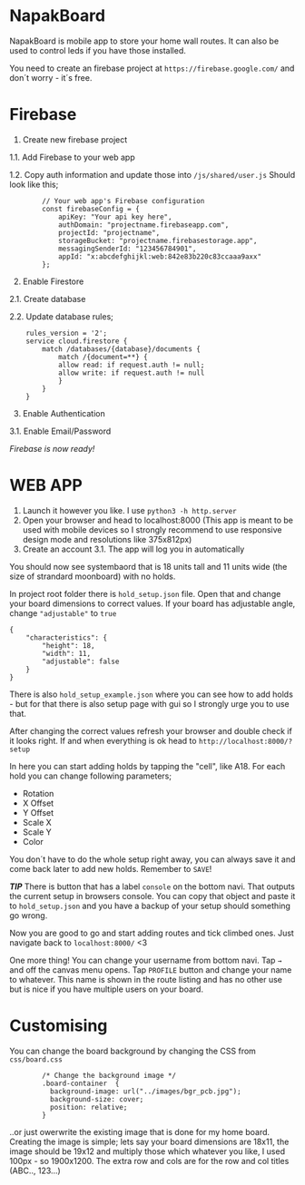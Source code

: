 # NapakBoard
NapakBoard is mobile app to store your home wall routes. It can also be used to control leds if you have those installed.

You need to create an firebase project at `https://firebase.google.com/`
and don´t worry - it´s free.


# Firebase
1. Create new firebase project

1.1. Add Firebase to your web app

1.2. Copy auth information and update those into `/js/shared/user.js`
Should look like this;

            // Your web app's Firebase configuration
            const firebaseConfig = {
                apiKey: "Your api key here",
                authDomain: "projectname.firebaseapp.com",
                projectId: "projectname",
                storageBucket: "projectname.firebasestorage.app",
                messagingSenderId: "123456784901",
                appId: "x:abcdefghijkl:web:842e83b220c83ccaaa9axx"
            };


2. Enable Firestore

2.1. Create database

2.2. Update database rules;

        rules_version = '2';
        service cloud.firestore {
            match /databases/{database}/documents {
                match /{document=**} {
                allow read: if request.auth != null;
                allow write: if request.auth != null
                }
            }
        }
    

3. Enable Authentication 

3.1. Enable Email/Password 

*Firebase is now ready!*




# WEB APP
1. Launch it however you like. I use `python3 -h http.server`
2. Open your browser and head to localhost:8000
    (This app is meant to be used with mobile devices so I strongly recommend to use responsive design mode and resolutions like 375x812px)
3. Create an account
    3.1. The app will log you in automatically 

You should now see systembaord that is 18 units tall and 11 units wide (the size of strandard moonboard) with no holds.

In project root folder there is `hold_setup.json` file. Open that and change your board dimensions to correct values. If your board has adjustable angle, change `"adjustable"` to `true`

    {
    	"characteristics": {
    		"height": 18,
    		"width": 11,
    		"adjustable": false
    	}
    }
    

There is also `hold_setup_example.json` where you can see how to add holds - but for that there is also setup page with gui so I strongly urge you to use that.

After changing the correct values refresh your browser and double check if it looks right. If and when everything is ok head to `http://localhost:8000/?setup`

In here you can start adding holds by tapping the "cell", like A18. For each hold you can change following parameters;
- Rotation
- X Offset
- Y Offset
- Scale X
- Scale Y
- Color 

You don´t have to do the whole setup right away, you can always save it and come back later to add new holds. Remember to `SAVE`!

***TIP*** There is button that has a label `console` on the bottom navi. That outputs the current setup in browsers console. You can copy that object and paste it to `hold_setup.json` and you have a backup of your setup should something go wrong.

Now you are good to go and start adding routes and tick climbed ones.
Just navigate back to `localhost:8000/` <3

One more thing! You can change your username from bottom navi. Tap `→` and off the canvas menu opens. Tap `PROFILE` button and change your name to whatever. This name is shown in the route listing and has no other use but is nice if you have multiple users on your board.

# Customising
You can change the board background by changing the CSS from `css/board.css`

            
            /* Change the background image */
            .board-container  {
              background-image: url("../images/bgr_pcb.jpg");
              background-size: cover;
              position: relative;
            }

..or just owerwrite the existing image that is done for my home board. 
Creating the image is simple; lets say your board dimensions are 18x11, the image should be 19x12 and multiply those which whatever you like, I used 100px - so 1900x1200. The extra row and cols are for the row and col titles (ABC.., 123...)
